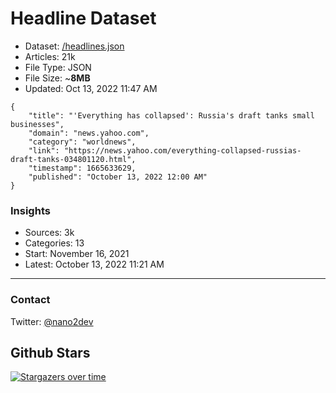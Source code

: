 # Headline Dataset

- Dataset: [/headlines.json](https://raw.githubusercontent.com/fwd/news/master/headlines.json) 
- Articles: 21k
- File Type: JSON
- File Size: ~**8MB**
- Updated: Oct 13, 2022 11:47 AM

```
{
    "title": "'Everything has collapsed': Russia's draft tanks small businesses",
    "domain": "news.yahoo.com",
    "category": "worldnews",
    "link": "https://news.yahoo.com/everything-collapsed-russias-draft-tanks-034801120.html",
    "timestamp": 1665633629,
    "published": "October 13, 2022 12:00 AM"
}
```

### Insights

- Sources: 3k
- Categories: 13
- Start: November 16, 2021
- Latest: October 13, 2022 11:21 AM

---

### Contact 

Twitter: [@nano2dev](https://twitter.com/nano2dev)

## Github Stars

[![Stargazers over time](https://starchart.cc/fwd/news.svg)](https://starchart.cc/fwd/news)
